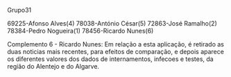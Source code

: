 Grupo31

69225-Afonso Alves(4) 
78038-António César(5)
72863-José Ramalho(2) 
78384-Pedro Nogueira(1) 
78456-Ricardo Nunes(6)



Complemento 6 - Ricardo Nunes:
Em relação a esta aplicação, é retirado as duas noticias mais recentes, para efeitos de comparação, e depois aparece os diferentes valores dos dados de internamentos, infecoes e testes, da região do Alentejo e do Algarve.

